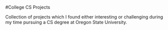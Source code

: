 #College CS Projects

Collection of projects which I found either interesting or challenging during my time
pursuing a CS degree at Oregon State University.